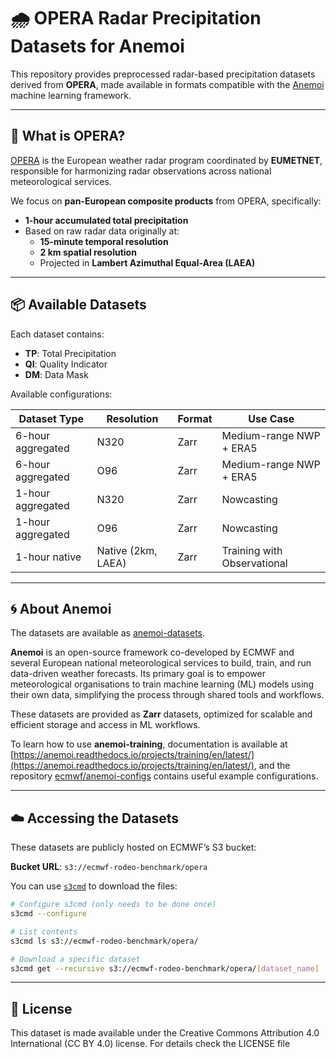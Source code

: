 # 🌧️ OPERA Radar Precipitation Datasets for Anemoi

This repository provides preprocessed radar-based precipitation datasets derived from **OPERA**, made available in formats compatible with the [Anemoi](https://github.com/ecmwf/anemoi-datasets) machine learning framework.

---

## 📡 What is OPERA?

[OPERA](https://www.eumetnet.eu/observations/weather-radar-network/) is the European weather radar program coordinated by **EUMETNET**, responsible for harmonizing radar observations across national meteorological services.

We focus on **pan-European composite products** from OPERA, specifically:
- **1-hour accumulated total precipitation**
- Based on raw radar data originally at:
  - **15-minute temporal resolution**
  - **2 km spatial resolution**
  - Projected in **Lambert Azimuthal Equal-Area (LAEA)**

---

## 📦 Available Datasets

Each dataset contains:
- **TP**: Total Precipitation  
- **QI**: Quality Indicator  
- **DM**: Data Mask

Available configurations:

| Dataset Type          | Resolution         | Format | Use Case                       |
|-----------------------|--------------------|--------|--------------------------------|
| 6-hour aggregated     | N320               | Zarr   | Medium-range NWP + ERA5        |
| 6-hour aggregated     | O96                | Zarr   | Medium-range NWP + ERA5        |
| 1-hour aggregated     | N320               | Zarr   | Nowcasting                     |
| 1-hour aggregated     | O96                | Zarr   | Nowcasting                     |
| 1-hour native         | Native (2km, LAEA) | Zarr   | Training with Observational    |

---

## 🌀 About Anemoi

The datasets are available as [anemoi-datasets](https://github.com/ecmwf/anemoi-datasets).

**Anemoi** is an open-source framework co-developed by ECMWF and several European national meteorological services to build, train, and run data-driven weather forecasts. Its primary goal is to empower meteorological organisations to train machine learning (ML) models using their own data, simplifying the process through shared tools and workflows.

These datasets are provided as **Zarr** datasets, optimized for scalable and efficient storage and access in ML workflows.

To learn how to use **anemoi-training**, documentation is available at [https://anemoi.readthedocs.io/projects/training/en/latest/](https://anemoi.readthedocs.io/projects/training/en/latest/), and the repository [ecmwf/anemoi-configs](https://github.com/ecmwf/anemoi-configs) contains useful example configurations.

---

## ☁️ Accessing the Datasets

These datasets are publicly hosted on ECMWF’s S3 bucket:

**Bucket URL**: `s3://ecmwf-rodeo-benchmark/opera`

You can use [`s3cmd`](https://s3tools.org/s3cmd) to download the files:

```bash
# Configure s3cmd (only needs to be done once)
s3cmd --configure

# List contents
s3cmd ls s3://ecmwf-rodeo-benchmark/opera/

# Download a specific dataset
s3cmd get --recursive s3://ecmwf-rodeo-benchmark/opera/[dataset_name]
```
---

## 📄 License
This dataset is made available under the Creative Commons Attribution 4.0 International (CC BY 4.0) license.
For details check the LICENSE file
